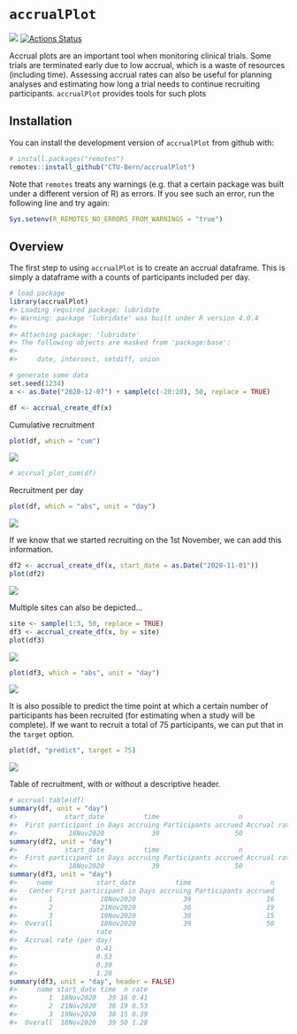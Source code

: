 
<!-- README.md is generated from README.Rmd. Please edit that file -->

# `accrualPlot`

<!-- [![](https://www.r-pkg.org/badges/version/accrualPlot?color=green)](https://cran.r-project.org/package=accrualPlot)  -->

[![](https://img.shields.io/badge/dev%20version-0.4.0-blue.svg)](https://github.com/CTU-Bern/accrualPlot)
[![Actions
Status](https://github.com/CTU-Bern/accrualPlot/workflows/R-CMD-check/badge.svg)](https://github.com/CTU-Bern/accrualPlot/actions)
<!-- ![travis](https://travis-ci.com/CTU-Bern/presize.svg?branch=master) -->
<!-- [![AppVeyor Build Status](https://ci.appveyor.com/api/projects/status/github/CTU-Bern/presize?branch=master&svg=true)](https://ci.appveyor.com/project/CTU-Bern/presize) -->
<!-- [![codecov](https://codecov.io/github/CTU-Bern/accrualPlot/branch/master/graphs/badge.svg)](https://codecov.io/github/CTU-Bern/accrualPlot) -->

Accrual plots are an important tool when monitoring clinical trials.
Some trials are terminated early due to low accrual, which is a waste of
resources (including time). Assessing accrual rates can also be useful
for planning analyses and estimating how long a trial needs to continue
recruiting participants. `accrualPlot` provides tools for such plots

## Installation

<!-- `accrualPlot` can be installed from CRAN in the usual manner: -->

You can install the development version of `accrualPlot` from github
with:

``` r
# install.packages("remotes")
remotes::install_github("CTU-Bern/accrualPlot")
```

Note that `remotes` treats any warnings (e.g. that a certain package was
built under a different version of R) as errors. If you see such an
error, run the following line and try again:

``` r
Sys.setenv(R_REMOTES_NO_ERRORS_FROM_WARNINGS = "true")
```

## Overview

The first step to using `accrualPlot` is to create an accrual dataframe.
This is simply a dataframe with a counts of participants included per
day.

``` r
# load package
library(accrualPlot)
#> Loading required package: lubridate
#> Warning: package 'lubridate' was built under R version 4.0.4
#> 
#> Attaching package: 'lubridate'
#> The following objects are masked from 'package:base':
#> 
#>     date, intersect, setdiff, union

# generate some data
set.seed(1234)
x <- as.Date("2020-12-07") + sample(c(-20:20), 50, replace = TRUE)

df <- accrual_create_df(x)
```

Cumulative recruitment

``` r
plot(df, which = "cum")
```

![](man/figures/README-unnamed-chunk-3-1.png)<!-- -->

``` r
# accrual_plot_cum(df)
```

Recruitment per day

``` r
plot(df, which = "abs", unit = "day")
```

![](man/figures/README-unnamed-chunk-4-1.png)<!-- -->

If we know that we started recruiting on the 1st November, we can add
this information.

``` r
df2 <- accrual_create_df(x, start_date = as.Date("2020-11-01"))
plot(df2)
```

![](man/figures/README-unnamed-chunk-5-1.png)<!-- -->

Multiple sites can also be depicted…

``` r
site <- sample(1:3, 50, replace = TRUE)
df3 <- accrual_create_df(x, by = site)
plot(df3)
```

![](man/figures/README-unnamed-chunk-6-1.png)<!-- -->

``` r
plot(df3, which = "abs", unit = "day")
```

![](man/figures/README-unnamed-chunk-6-2.png)<!-- -->

It is also possible to predict the time point at which a certain number
of participants has been recruited (for estimating when a study will be
complete). If we want to recruit a total of 75 participants, we can put
that in the `target` option.

``` r
plot(df, "predict", target = 75)
```

![](man/figures/README-unnamed-chunk-7-1.png)<!-- -->

Table of recruitment, with or without a descriptive header.

``` r
# accrual_table(df) 
summary(df, unit = "day") 
#>            start_date          time                    n                   rate
#>  First participant in Days accruing Participants accrued Accrual rate (per day)
#>             18Nov2020            39                   50                   1.28
summary(df2, unit = "day") 
#>            start_date          time                    n                   rate
#>  First participant in Days accruing Participants accrued Accrual rate (per day)
#>             18Nov2020            39                   50                   1.28
summary(df3, unit = "day") 
#>     name           start_date          time                    n
#>   Center First participant in Days accruing Participants accrued
#>        1            18Nov2020            39                   16
#>        2            21Nov2020            36                   19
#>        3            19Nov2020            38                   15
#>  Overall            18Nov2020            39                   50
#>                    rate
#>  Accrual rate (per day)
#>                    0.41
#>                    0.53
#>                    0.39
#>                    1.28
summary(df3, unit = "day", header = FALSE) 
#>     name start_date time  n rate
#>        1  18Nov2020   39 16 0.41
#>        2  21Nov2020   36 19 0.53
#>        3  19Nov2020   38 15 0.39
#>  Overall  18Nov2020   39 50 1.28
```
